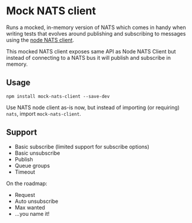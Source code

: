 # Mock NATS client

Runs a mocked, in-memory version of NATS which comes in handy when writing
tests that evolves around publishing and subscribing to messages using the [node NATS client](https://github.com/nats-io/node-nats).

This mocked NATS client exposes same API as Node NATS Client but instead of connecting to a NATS
bus it will publish and subscribe in memory.

## Usage

    npm install mock-nats-client --save-dev

Use NATS node client as-is now, but instead of importing (or requiring) `nats`, import `mock-nats-client`.

## Support

* Basic subscribe (limited support for subscribe options)
* Basic unsubscribe
* Publish
* Queue groups
* Timeout

On the roadmap:

* Request
* Auto unsubscribe
* Max wanted
* ...you name it!
